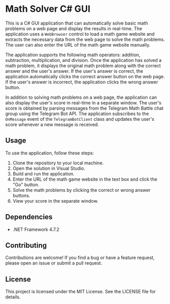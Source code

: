 # Math Solver C# GUI

This is a C# GUI application that can automatically solve basic math problems on a web page and display the results in real-time. The application uses a `WebBrowser` control to load a math game website and extracts the necessary data from the web page to solve the math problems. The user can also enter the URL of the math game website manually.

The application supports the following math operators: addition, subtraction, multiplication, and division. Once the application has solved a math problem, it displays the original math problem along with the correct answer and the user's answer. If the user's answer is correct, the application automatically clicks the correct answer button on the web page. If the user's answer is incorrect, the application clicks the wrong answer button.

In addition to solving math problems on a web page, the application can also display the user's score in real-time in a separate window. The user's score is obtained by parsing messages from the Telegram Math Battle chat group using the Telegram Bot API. The application subscribes to the `OnMessage` event of the `TelegramBotClient` class and updates the user's score whenever a new message is received.

## Usage

To use the application, follow these steps:

1. Clone the repository to your local machine.
2. Open the solution in Visual Studio.
3. Build and run the application.
4. Enter the URL of the math game website in the text box and click the "Go" button.
5. Solve the math problems by clicking the correct or wrong answer buttons.
6. View your score in the separate window.

## Dependencies

- .NET Framework 4.7.2

## Contributing

Contributions are welcome! If you find a bug or have a feature request, please open an issue or submit a pull request.

## License

This project is licensed under the MIT License. See the LICENSE file for details.
